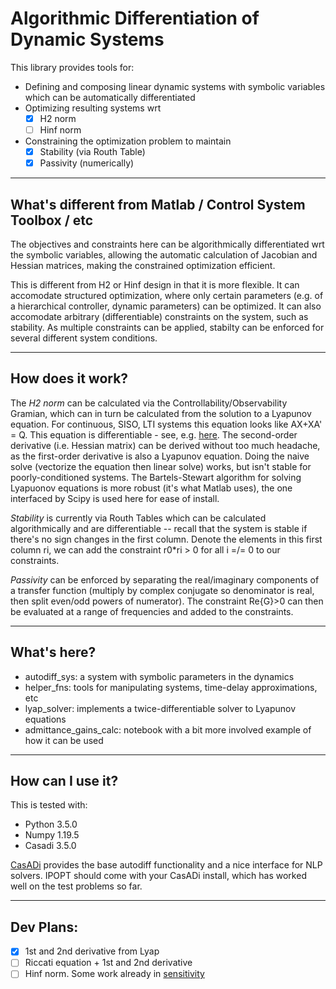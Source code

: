 # Algorithmic Differentiation of Dynamic Systems
This library provides tools for:
- Defining and composing linear dynamic systems with symbolic variables which can be automatically differentiated
- Optimizing resulting systems wrt 
  - [x] H2 norm
  - [ ] Hinf norm
- Constraining the optimization problem to maintain
  - [x] Stability (via Routh Table)
  - [x] Passivity (numerically)
  
---
## What's different from Matlab / Control System Toolbox / etc
The objectives and constraints here can be algorithmically differentiated wrt the symbolic variables, allowing the automatic calculation of Jacobian and Hessian matrices, making the constrained optimization efficient.

This is different from H2 or Hinf design in that it is more flexible.  It can accomodate structured optimization, where only certain parameters (e.g. of a hierarchical controller, dynamic parameters) can be optimized. It can also accomodate arbitrary (differentiable) constraints on the system, such as stability. As multiple constraints can be applied, stabilty can be enforced for several different system conditions.

---
## How does it work?
The *H2 norm* can be calculated via the Controllability/Observability Gramian, which can in turn be calculated from the solution to a Lyapunov equation.
For continuous, SISO, LTI systems this equation looks like AX+XA' = Q. This equation is differentiable - see, e.g. [here](https://arxiv.org/abs/2011.11430). The second-order derivative (i.e. Hessian matrix) can be derived without too much headache, as the first-order derivative is also a Lyapunov equation.
Doing the naive solve (vectorize the equation then linear solve) works, but isn't stable for poorly-conditioned systems.  The Bartels-Stewart algorithm for solving Lyapuonov equations is more robust (it's what Matlab uses), the one interfaced by Scipy is used here for ease of install.


*Stability* is currently via Routh Tables which can be calculated algorithmically and are differentiable -- recall that the system is stable if there's no sign changes in the first column. Denote the elements in this first column ri, we can add the constraint r0*ri > 0 for all i =/= 0 to our constraints.

*Passivity* can be enforced by separating the real/imaginary components of a transfer function (multiply by complex conjugate so denominator is real, then split even/odd powers of numerator).  The constraint Re{G}>0 can then be evaluated at a range of frequencies and added to the constraints.



---
## What's here?
- autodiff_sys: a system with symbolic parameters in the dynamics
- helper_fns: tools for manipulating systems, time-delay approximations, etc
- lyap_solver: implements a twice-differentiable solver to Lyapunov equations
- admittance_gains_calc: notebook with a bit more involved example of how it can be used

---
## How can I use it?
This is tested with:
- Python 3.5.0
- Numpy 1.19.5
- Casadi 3.5.0

[CasADi](https://web.casadi.org/) provides the base autodiff functionality and a nice interface for NLP solvers. IPOPT should come with your CasADi install, which has worked well on the test problems so far.


---
## Dev Plans:
- [x] 1st and 2nd derivative from Lyap
- [ ] Riccati equation + 1st and 2nd derivative
- [ ] Hinf norm. Some work already in [sensitivity](https://arc.aiaa.org/doi/pdf/10.2514/3.21138)

